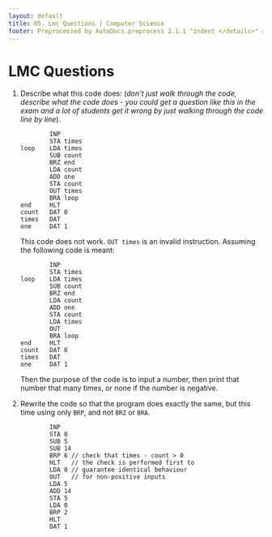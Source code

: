 ```yaml
---
layout: default
title: 05. Lmc Questions | Computer Science
footer: Preprocessed by AutoDocs.preprocess 2.1.1 "indent </details>" ⓒ Starwort, 2020
---
```


# LMC Questions

1. Describe what this code does: (*don't just walk through the code, describe what the code does - you could get a question like this in the exam and a lot of students get it wrong by just walking through the code line by line*).

    ```lmc
            INP
            STA times
    loop    LDA times
            SUB count
            BRZ end
            LDA count
            ADD one
            STA count
            OUT times
            BRA loop
    end     HLT
    count   DAT 0
    times   DAT
    one     DAT 1
    ```

    This code does not work. `OUT times` is an invalid instruction. Assuming the following code is meant:

    ```lmc
            INP
            STA times
    loop    LDA times
            SUB count
            BRZ end
            LDA count
            ADD one
            STA count
            LDA times
            OUT
            BRA loop
    end     HLT
    count   DAT 0
    times   DAT
    one     DAT 1
    ```

    Then the purpose of the code is to input a number, then print that number that many times, or none if the number is negative.
2. Rewrite the code so that the program does exactly the same, but this time using only `BRP`, and not `BRZ` or `BRA`.

    ```lmc
            INP
            STA 0
            SUB 5
            SUB 14
            BRP 6 // check that times - count > 0
            HLT   // the check is performed first to
            LDA 0 // guarantee identical behaviour
            OUT   // for non-positive inputs
            LDA 5
            ADD 14
            STA 5
            LDA 0
            BRP 2
            HLT
            DAT 1
    ```